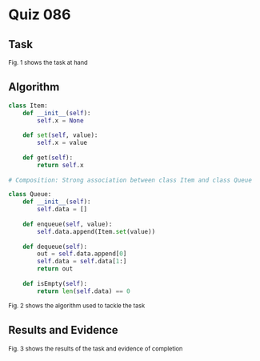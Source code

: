 # Quiz 086

## Task

<sub>Fig. 1 shows the task at hand</sub>

## Algorithm
```.py
class Item:
    def __init__(self):
        self.x = None
        
    def set(self, value):
        self.x = value
        
    def get(self):
        return self.x
    
# Composition: Strong association between class Item and class Queue

class Queue:
    def __init__(self):
        self.data = []
    
    def enqueue(self, value):
        self.data.append(Item.set(value))
        
    def dequeue(self):
        out = self.data.append[0]
        self.data = self.data[1:]
        return out
    
    def isEmpty(self):
        return len(self.data) == 0
```
<sub>Fig. 2 shows the algorithm used to tackle the task</sub>

## Results and Evidence

<sub>Fig. 3 shows the results of the task and evidence of completion</sub>
